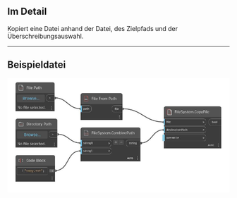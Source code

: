 ## Im Detail
Kopiert eine Datei anhand der Datei, des Zielpfads und der Überschreibungsauswahl.
___
## Beispieldatei

![CopyFile](./DSCore.IO.FileSystem.CopyFile_img.jpg)

